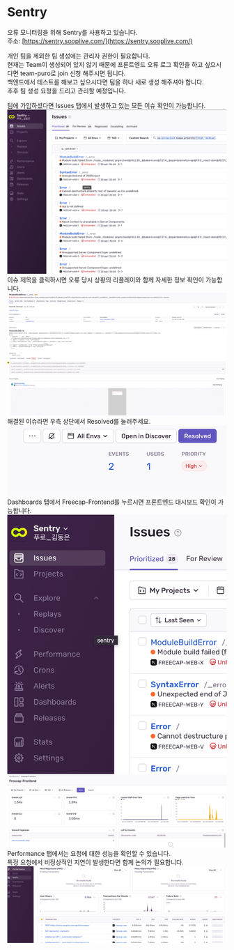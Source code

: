 # Sentry

오류 모니터링을 위해 Sentry를 사용하고 있습니다.  
주소: [https://sentry.sooplive.com/](https://sentry.sooplive.com/)

개인 팀을 제외한 팀 생성에는 관리자 권한이 필요합니다.  
현재는 Team이 생성되어 있지 않기 때문에 프론트엔드 오류 로그 확인을 하고 싶으시다면 team-puro로 join 신청 해주시면 됩니다.  
백엔드에서 테스트를 해보고 싶으시다면 팀을 하나 새로 생성 해주셔야 합니다.  
추후 팀 생성 요청을 드리고 관리할 예정입니다.

팀에 가입하셨다면 Issues 탭에서 발생하고 있는 모든 이슈 확인이 가능합니다.  
![image](../../uploads/d111efff8c5f4c3708836946a78d3ac2/image.png)  
이슈 제목을 클릭하시면 오류 당시 상황의 리플레이와 함께 자세한 정보 확인이 가능합니다.  
![image](../../uploads/81475ebe86329243c9028e9c4fe55d47/image.png)
해결된 이슈라면 우측 상단에서 Resolved를 눌러주세요.  
![image](../../uploads/c7faece0dbcdce984eb10ad3ea579a7e/image.png)  
Dashboards 탭에서 Freecap-Frontend를 누르시면 프론트엔드 대시보드 확인이 가능합니다.  
![image](../../uploads/f9de131bc5e110274a3a1e781408ba3d/image.png)
![image](../../uploads/abc18e7c6222b117de615f4c0016794b/image.png)
Performance 탭에서는 요청에 대한 성능을 확인할 수 있습니다.  
특정 요청에서 비정상적인 지연이 발생한다면 함께 논의가 필요합니다.  
![image](../../uploads/f7c69122b9e6cd80e2fd6a115d118c50/image.png)